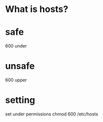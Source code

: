 # What is hosts?
<!-- hosts is basically use a tripwire for network.  
It can effectively deny from specific IP, Which is can -->

# safe
600 under

# unsafe
600 upper

# setting
set under permissions
chmod 600 /etc/hosts
